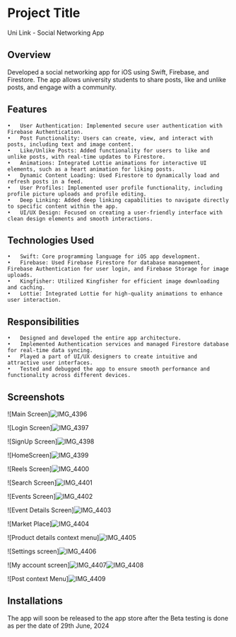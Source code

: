# Project Title
Uni Link - Social Networking App

## Overview
Developed a social networking app for iOS using Swift, Firebase, and Firestore. The app allows university students to share posts, like and unlike posts, and engage with a community.

## Features
	•	User Authentication: Implemented secure user authentication with Firebase Authentication.
	•	Post Functionality: Users can create, view, and interact with posts, including text and image content.
	•	Like/Unlike Posts: Added functionality for users to like and unlike posts, with real-time updates to Firestore.
	•	Animations: Integrated Lottie animations for interactive UI elements, such as a heart animation for liking posts.
	•	Dynamic Content Loading: Used Firestore to dynamically load and refresh posts in a feed.
	•	User Profiles: Implemented user profile functionality, including profile picture uploads and profile editing.
	•	Deep Linking: Added deep linking capabilities to navigate directly to specific content within the app.
	•	UI/UX Design: Focused on creating a user-friendly interface with clean design elements and smooth interactions.
 
## Technologies Used
	•	Swift: Core programming language for iOS app development.
	•	Firebase: Used Firebase Firestore for database management, Firebase Authentication for user login, and Firebase Storage for image uploads.
	•	Kingfisher: Utilized Kingfisher for efficient image downloading and caching.
	•	Lottie: Integrated Lottie for high-quality animations to enhance user interaction.

## Responsibilities
	•	Designed and developed the entire app architecture.
	•	Implemented Authentication services and managed Firestore database for real-time data syncing.
	•	Played a part of UI/UX designers to create intuitive and attractive user interfaces.
	•	Tested and debugged the app to ensure smooth performance and functionality across different devices.

 ## Screenshots
 ![Main Screen]![IMG_4396](https://github.com/Suru-web/UniLink-Info/assets/66472830/4530b2f8-ea75-4412-aade-3e6cf8392ef5)
 
 ![Login Screen]![IMG_4397](https://github.com/Suru-web/UniLink-Info/assets/66472830/4e0bbb26-3cea-464e-8342-02f864496c2e)
 
 ![SignUp Screen]![IMG_4398](https://github.com/Suru-web/UniLink-Info/assets/66472830/b44796bb-d3ef-4583-88e0-bc90751d87d8)
 
 ![HomeScreen]![IMG_4399](https://github.com/Suru-web/UniLink-Info/assets/66472830/e6c1670e-6ebc-4421-94d3-a26fafadbb24)
 
 ![Reels Screen]![IMG_4400](https://github.com/Suru-web/UniLink-Info/assets/66472830/2af0b1b5-2558-4e0c-be44-cf8696694299)
 
 ![Search Screen]![IMG_4401](https://github.com/Suru-web/UniLink-Info/assets/66472830/40f4998c-0c11-4e40-a5b9-a5f68a046b76)
 
 ![Events Screen]![IMG_4402](https://github.com/Suru-web/UniLink-Info/assets/66472830/a80546e4-a773-4d55-aca6-a85123523483)
 
 ![Event Details Screen]![IMG_4403](https://github.com/Suru-web/UniLink-Info/assets/66472830/96164c0e-ee32-4d84-93d9-e394f32909d3)
 
 ![Market Place]![IMG_4404](https://github.com/Suru-web/UniLink-Info/assets/66472830/93098166-366a-479c-8ea8-b3fa76893caf)
 
 ![Product details context menu]![IMG_4405](https://github.com/Suru-web/UniLink-Info/assets/66472830/a08b7f58-c319-4e76-b7a9-495f974f5697)
 
 ![Settings screen]![IMG_4406](https://github.com/Suru-web/UniLink-Info/assets/66472830/f270f3e5-f10d-4f9d-96c0-22152e6ac867)
 
 ![My account screen]![IMG_4407](https://github.com/Suru-web/UniLink-Info/assets/66472830/99cac025-eaf5-4d0c-94fa-cb78b839c33f)![IMG_4408](https://github.com/Suru-web/UniLink-Info/assets/66472830/5633baa9-1e6c-4099-9e54-f34833205bdf)
 
 ![Post context Menu]![IMG_4409](https://github.com/Suru-web/UniLink-Info/assets/66472830/663f7f74-f5fa-4f40-b0c5-fbc5161bcc96)
 
 ## Installations
 The app will soon be released to the app store after the Beta testing is done as per the date of 29th June, 2024













